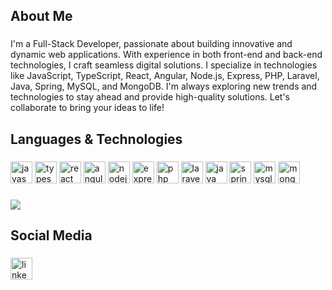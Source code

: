 <h2 align="left">About Me</h2>

###

<p align="left">I'm a Full-Stack Developer, passionate about building innovative and dynamic web applications. With experience in both front-end and back-end technologies, I craft seamless digital solutions. I specialize in technologies like JavaScript, TypeScript, React, Angular, Node.js, Express, PHP, Laravel, Java, Spring, MySQL, and MongoDB. I'm always exploring new trends and technologies to stay ahead and provide high-quality solutions. Let's collaborate to bring your ideas to life!</p>

###

<h2 align="left">Languages & Technologies</h2>

###

<div align="left">
  <img src="https://cdn.jsdelivr.net/gh/devicons/devicon/icons/javascript/javascript-original.svg" height="35" alt="javascript logo"  />
  <img src="https://cdn.jsdelivr.net/gh/devicons/devicon/icons/typescript/typescript-original.svg" height="35" alt="typescript logo"  />
  <img src="https://cdn.jsdelivr.net/gh/devicons/devicon/icons/react/react-original.svg" height="35" alt="react logo"  />
  <img src="https://cdn.jsdelivr.net/gh/devicons/devicon/icons/angular/angular-original.svg" height="35" alt="angular logo"  />
  <img src="https://cdn.jsdelivr.net/gh/devicons/devicon/icons/nodejs/nodejs-original.svg" height="35" alt="nodejs logo"  />
  <img src="https://cdn.jsdelivr.net/gh/devicons/devicon/icons/express/express-original.svg" height="35" alt="express logo"  />
  <img src="https://cdn.jsdelivr.net/gh/devicons/devicon/icons/php/php-original.svg" height="35" alt="php logo"  />
  <img src="https://cdn.jsdelivr.net/gh/devicons/devicon/icons/laravel/laravel-original.svg" height="35" alt="laravel logo"  />
  <img src="https://cdn.jsdelivr.net/gh/devicons/devicon/icons/java/java-original.svg" height="35" alt="java logo"  />
  <img src="https://cdn.jsdelivr.net/gh/devicons/devicon/icons/spring/spring-original.svg" height="35" alt="spring logo"  />
  <img src="https://cdn.jsdelivr.net/gh/devicons/devicon/icons/mysql/mysql-original.svg" height="35" alt="mysql logo"  />
  <img src="https://cdn.jsdelivr.net/gh/devicons/devicon/icons/mongodb/mongodb-original.svg" height="35" alt="mongodb logo"  />
</div>

###

<picture>
  <source
    srcset="https://github-readme-stats.vercel.app/api/top-langs?username=AdamChafiki&show_icons=true&locale=en&layout=compact&theme=dark&hide=HTML,CSS,Blade,Hack"
    media="(prefers-color-scheme: dark)"
  />
  <img src="https://github-readme-stats.vercel.app/api/top-langs?username=AdamChafiki&show_icons=true&locale=en&layout=compact&hide=HTML,CSS,Blade,Hack" />
</picture>

###

<h2 align="left">Social Media</h2>

###

<div align="left">
  <a href="https://www.linkedin.com/in/saad-aboulhoda/" target="_blank">
    <img src="https://img.shields.io/static/v1?message=LinkedIn&logo=linkedin&label=&color=0077B5&logoColor=white&labelColor=&style=for-the-badge" height="35" alt="linkedin logo"  />
  </a>
</div>
